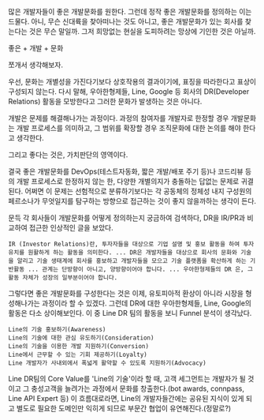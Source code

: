 많은 개발자들이 좋은 개발문화를 원한다. 그런데 정작 좋은 개발문화를 정의하는 이는 드물다. 아니, 무슨 신대륙을 찾아떠나는 것도 아니고, 좋은 개발문화가 있는 회사를 찾는다는 것은 무슨 말일까. 그저 희망없는 현실을 도피하려는 망상에 기인한 것은 아닐까. 

좋은 + 개발 + 문화

쪼개서 생각해보자.

우선, 문화는 개별성을 가진다기보다 상호작용의 결과이기에, 표징을 따라한다고 표상이 구성되지 않는다. 다시 말해, 우아한형제들, Line, Google 등 회사의 DR(Developer Relations) 활동을 모방한다고 그러한 문화가 발생하는 것은 아니다. 

개발은 문제를 해결해나가는 과정이다. 과정의 참여자를 개발자로 한정할 경우 개발문화는 개발 프로세스를 의미하고, 그 범위를 확장할 경우 조직문화에 대한 논의를 해야 한다고 생각한다. 

그리고 좋다는 것은, 가치판단의 영역이다. 

결국 좋은 개발문화를 DevOps(테스트자동화, 짧은 개발/배포 주기 등)나 코드리뷰 등 의 개발 프로세스로 한정하지 않는 한, 다양한 개별의지가 충돌하는 답없는 문제로 귀결된다. 어쩌면 이 문제는 선험적으로 분류하기보다는 각 공동체의 정체성 내지 구성원의 페르소나가 무엇일지를 탐구하는 방향으로 접근하는 것이 좋지 않을까하는 생각이 든다.

문득 각 회사들이 개발문화를 어떻게 정의하는지 궁금하여 검색하다, DR을 IR/PR과 비교하여 접근한 인상적인 글을 보았다.

```
IR (Investor Relations)란, 투자자들을 대상으로 기업 설명 및 홍보 활동을 하여 투자 유치를 원활하게 하는 활동을 의미한다. ... DR은 개발자들을 대상으로 회사의 문화와 기술을 알리고 기술 생태계에 회사를 홍보하고 개발자들을 모으고 기술 플랫폼을 확산하게 하는 기반활동 ... 관계는 단방향이 아니고, 양방향이어야 합니다. ... 우아한형제들의 DR 은, 그 활동 자체가 성장의 일부분이어야 합니다.
```

그렇다면 좋은 개발문화를 구성한다는 것은 이제, 유토피아적 환상이 아니라 시장을 형성해나가는 과정이라 할 수 있겠다. 그런데 DR에 대한 우아한형제들, Line, Google의 활동은 다소 상이해보인다. 이 중 Line DR 팀의 활동을 보니 Funnel 분석이 생각났다.

```
Line의 기술 홍보하기(Awareness)
Line의 기술에 대한 관심 유도하기(Consideration)
Line의 기술을 이용한 개발 지원하기(Conversion)
Line에서 근무할 수 있는 기회 제공하기(Loyalty)
Line 개발자가 사내외에서 폭넓게 활약할 수 있도록 지원하기(Advocacy)
```

Line DR팀의 Core Value를 'Line의 기술'이라 할 때, 고객 세그먼트는 개발자가 될 것이고 그 충성고객을 늘려가는 과정에서 문화를 창출한다.(bot awards, connpass, Line API Expert 등) 이 흐름대로라면, Line의 개발자들간에는 공유된 지식이 있게 되고 별도로 필요한 도메인만 익히게 되므로 부문간 협업이 유연해진다.(정말로?)

